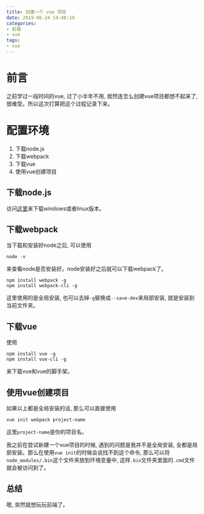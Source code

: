 ```yaml
---
title: 创建一个 vue 项目
date: 2019-06-24 14:48:19
categories:
- 前端
- vue
tags:
- vue
---
```


# 前言

之前学过一段时间的vue, 过了小半年不用, 居然连怎么创建vue项目都想不起来了, 很难受。所以这次打算把这个过程记录下来。
<!--more-->

# 配置环境

1. 下载node.js
2. 下载webpack
3. 下载vue
4. 使用vue创建项目

## 下载node.js

访问[这里](http://nodejs.cn/download/)来下载windows或者linux版本。

## 下载webpack

当下载和安装好node之后, 可以使用

```
node -v
```

来查看node是否安装好。node安装好之后就可以下载webpack了。

```
npm install webpack -g
npm install webpack-cli -g
```

这里使用的是全局安装, 也可以去掉`-g`替换成`--save-dev`来局部安装, 就是安装到当前文件夹。

## 下载vue

使用

```
npm install vue -g
npm install vue-cli -g
```

来下载vue和vue的脚手架。

## 使用vue创建项目

如果以上都是全局安装的话, 那么可以直接使用

```
vue init webpack project-name
```

这里`project-name`是你的项目名。

我之前在尝试新建一个vue项目的时候, 遇到的问题是我并不是全局安装, 全都是局部安装。那么在使用`vue init`的时候会说找不到这个命令, 那么可以将`node_modules/.bin`这个文件夹放到环境变量中, 这样`.bin`文件夹里面的`.cmd`文件就会被访问到了。

## 总结

嗯, 突然就想玩玩前端了。
